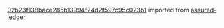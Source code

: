 [02b23f138bace285b13994f24d2f597c95c023b1](https://github.com/insolar/assured-ledger/commit/02b23f138bace285b13994f24d2f597c95c023b1) imported from [assured-ledger](https://github.com/insolar/assured-ledger)
